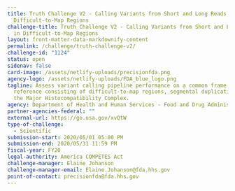 ```yaml
---
title: Truth Challenge V2 - Calling Variants from Short and Long Reads in
  Difficult-to-Map Regions
challenge-title: Truth Challenge V2 - Calling Variants from Short and Long Reads
  in Difficult-to-Map Regions
layout: front-matter-data-markdownify-content
permalink: /challenge/truth-challenge-v2/
challenge-id: "1124"
status: open
sidenav: false
card-image: /assets/netlify-uploads/precisionfda.png
agency-logo: /assets/netlify-uploads/FDA_blue_logo.png
tagline: Assess variant calling pipeline performance on a common frame of
  reference consisting of difficult-to-map regions, segmental duplications, and
  the Major Histocompatibility Complex.
agency: Department of Health and Human Services - Food and Drug Administration
partner-agencies-federal: ""
external-url: https://go.usa.gov/xvQtW
type-of-challenge:
  - Scientific
submission-start: 2020/05/01 05:00 PM
submission-end: 2020/05/31 11:59 PM
fiscal-year: FY20
legal-authority: America COMPETES Act
challenge-manager: Elaine Johanson
challenge-manager-email: Elaine.Johanson@fda.hhs.gov
point-of-contact: precisionfda@fda.hhs.gov
---
```


